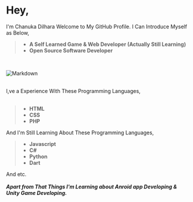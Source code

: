 # Hey,
I'm Chanuka Dilhara Welcome to My GitHub Profile. I Can  Introduce Myself as Below,
>* __A Self Learned Game & Web Developer (Actually Still Learning)__
>* __Open Source Software Developer__
<br>

![Markdown](https://media4.giphy.com/media/qgQUggAC3Pfv687qPC/giphy.gif?cid=ecf05e47u94lgibdf4qd4su5we1t1ny8v4aw5kq5njva7qxw&rid=giphy.gif&ct=g)

<br>
I,ve a Experience With These Programming Languages,
<br>
<br>

> * __HTML__
> * __CSS__
> * __PHP__

And I'm Still Learning About These Programming Languages,
<br>
> * __Javascript__
> * __C#__
> * __Python__
> * __Dart__

And etc.
<br>
<br>
___Apart from That Things I'm Learning about Anroid app Developing & Unity Game Developing.___

